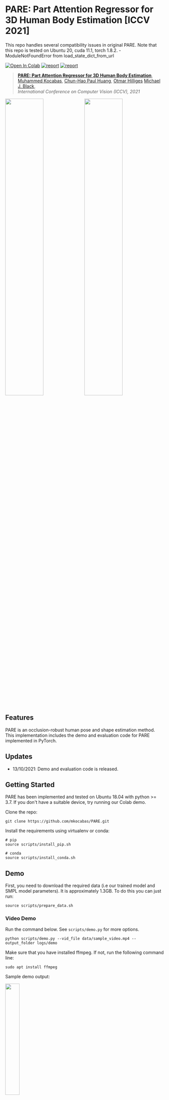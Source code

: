 # PARE: Part Attention Regressor for 3D Human Body Estimation [ICCV 2021]

This repo handles several compatibility issues in original PARE.
Note that this repo is tested on Ubuntu 20, cuda 11.1, torch 1.8.2.
-ModuleNotFoundError from load_state_dict_from_url

[![Open In Colab](https://colab.research.google.com/assets/colab-badge.svg)]()
[![report](https://img.shields.io/badge/Project-Page-blue)](https://pare.is.tue.mpg.de/)
[![report](https://img.shields.io/badge/ArXiv-Paper-red)](https://arxiv.org/abs/2104.08527)

> [**PARE: Part Attention Regressor for 3D Human Body Estimation**](https://arxiv.org/abs/2104.08527),            
> [Muhammed Kocabas](https://ps.is.tuebingen.mpg.de/person/mkocabas),
> [Chun-Hao Paul Huang](https://ps.is.tuebingen.mpg.de/person/chuang2),
> [Otmar Hilliges](https://ait.ethz.ch/people/hilliges/)
[Michael J. Black](https://ps.is.tuebingen.mpg.de/person/black),        
> *International Conference on Computer Vision (ICCV), 2021*

<p float="left">
  <img src="docs/assets/vibe_vs_pare_p1.gif" width="49%" />
  <img src="docs/assets/vibe_vs_pare_p2.gif" width="49%" />

</p>

## Features

PARE is an occlusion-robust human pose and shape estimation method. This implementation includes the demo and evaluation code for
PARE implemented in PyTorch.

## Updates

- 13/10/2021: Demo and evaluation code is released.

## Getting Started

PARE has been implemented and tested on Ubuntu 18.04 with
python >= 3.7. If you don't have a suitable device,
try running our Colab demo.

Clone the repo:

```shell
git clone https://github.com/mkocabas/PARE.git
```

Install the requirements using virtualenv or conda:

```shell
# pip
source scripts/install_pip.sh

# conda
source scripts/install_conda.sh
```

## Demo

First, you need to download the required data
(i.e our trained model and SMPL model parameters). It is approximately 1.3GB.
To do this you can just run:

```shell
source scripts/prepare_data.sh
```

### Video Demo
Run the command below. See `scripts/demo.py` for more options.
```shell script
python scripts/demo.py --vid_file data/sample_video.mp4 --output_folder logs/demo
```

Make sure that you have installed ffmpeg. If not, run the following command line:
```
sudo apt install ffmpeg
```

Sample demo output:

<p float="left">
  <img src="docs/assets/demo_output.gif" width="30%" />
</p>

### Image Folder Demo

```shell script
python scripts/demo.py --image_folder <path to image folder> --output_folder logs/demo
```

#### Output format

If demo finishes succesfully, it needs to create a file named `pare_output.pkl` in the `--output_folder`.
We can inspect what this file contains by:

```
>>> import joblib # you may also use native pickle here as well

>>> output = joblib.load('pare_output.pkl')

>>> print(output.keys())  

dict_keys([1, 2, 3, 4]) # these are the track ids for each subject appearing in the video

>>> for k,v in output[1].items(): print(k,v.shape)

pred_cam (n_frames, 3)          # weak perspective camera parameters in cropped image space (s,tx,ty)
orig_cam (n_frames, 4)          # weak perspective camera parameters in original image space (sx,sy,tx,ty)
verts (n_frames, 6890, 3)       # SMPL mesh vertices
pose (n_frames, 72)             # SMPL pose parameters
betas (n_frames, 10)            # SMPL body shape parameters
joints3d (n_frames, 49, 3)      # SMPL 3D joints
joints2d (n_frames, 21, 3)      # 2D keypoint detections by STAF if pose tracking enabled otherwise None
bboxes (n_frames, 4)            # bbox detections (cx,cy,w,h)
frame_ids (n_frames,)           # frame ids in which subject with tracking id #1 appears
smpl_joints2d (n_frames, 49, 2) # SMPL 2D joints
```
## Google Colab

## Training

Training instructions will follow soon.

## Evaluation
You need to download [3DPW](https://virtualhumans.mpi-inf.mpg.de/3DPW/)
and [3DOH](https://www.yangangwang.com/papers/ZHANG-OOH-2020-03.html)
datasets before running the evaluation script.
After the download, the `data` folder should look like:

```shell
data/
├── body_models
│   └── smpl
├── dataset_extras
├── dataset_folders
│   ├── 3doh
│   └── 3dpw
└── pare
    └── checkpoints

```

Then, you can evaluate PARE by running:

```shell script
python scripts/eval.py \
  --cfg data/pare/checkpoints/pare_config.yaml \
  --opts DATASET.VAL_DS 3doh_3dpw-all

python scripts/eval.py \
  --cfg data/pare/checkpoints/pare_w_3dpw_config.yaml \
  --opts DATASET.VAL_DS 3doh_3dpw-all
```

You should obtain results in this table on 3DPW test set:

| | MPJPE | PAMPJPE | V2V|
|--- | --- | --- | ---|
|PARE | 82 | 50.9 | 97.9|
|PARE (w. 3DPW) | 74.5 | 46.5 | 88.6|

## Occlusion Sensitivity Analysis

We prepare a script to run occlusion sensitivity analysis
proposed in our paper. Occlusion sensitivity analysis slides
an occluding patch on the image and visualizes how human pose
and shape estimation result affected.

```shell
python scripts/occlusion_analysis.py \
  --cfg data/pare/checkpoints/pare_config.yaml \
  --ckpt data/pare/checkpoints/pare_checkpoint.ckpt
```

Sample occlusion test output:

<p float="left">
  <img src="docs/assets/occlusion_test.gif" width="70%" />
</p>

## Citation

```bibtex
@inproceedings{Kocabas_PARE_2021,
  title = {{PARE}: Part Attention Regressor for {3D} Human Body Estimation},
  author = {Kocabas, Muhammed and Huang, Chun-Hao P. and Hilliges, Otmar and Black, Michael J.},
  booktitle = {Proc. International Conference on Computer Vision (ICCV)},
  pages = {11127--11137},
  month = oct,
  year = {2021},
  doi = {},
  month_numeric = {10}
}
```
## License

This code is available for **non-commercial scientific research purposes** as defined in the [LICENSE file](LICENSE). By downloading and using this code you agree to the terms in the [LICENSE](LICENSE). Third-party datasets and software are subject to their respective licenses.

## References

We indicate if a function or script is borrowed externally inside each file. Consider citing these works if you use them in your project.

## Contact

For questions, please contact pare@tue.mpg.de

For commercial licensing (and all related questions for business applications), please contact ps-licensing@tue.mpg.de.
